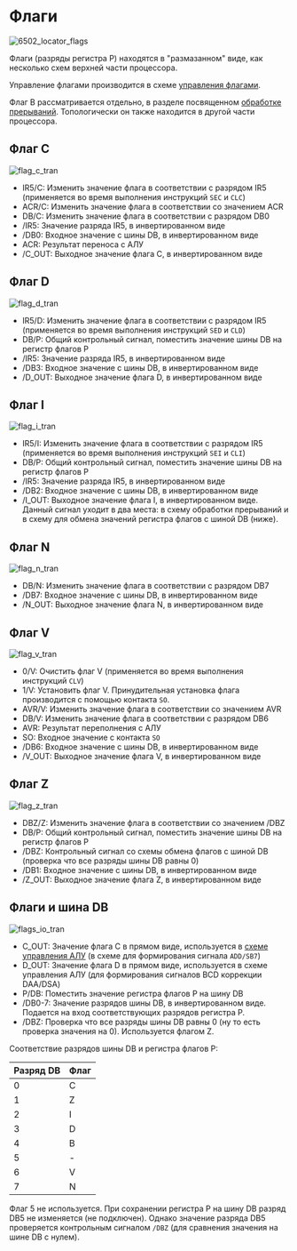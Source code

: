 # Флаги

![6502_locator_flags](/BreakingNESWiki/imgstore/6502_locator_flags.jpg)

Флаги (разряды регистра P) находятся в "размазанном" виде, как несколько схем верхней части процессора.

Управление флагами производится в схеме [управления флагами](flags_control.md).

Флаг B рассматривается отдельно, в разделе посвященном [обработке прерываний](interrupts.md). Топологически он также находится в другой части процессора.

## Флаг C

![flag_c_tran](/BreakingNESWiki/imgstore/flag_c_tran.jpg)

- IR5/C: Изменить значение флага в соответствии с разрядом IR5 (применяется во время выполнения инструкций `SEC` и `CLC`)
- ACR/C: Изменить значение флага в соответствии со значением ACR
- DB/C: Изменить значение флага в соответствии с разрядом DB0
- /IR5: Значение разряда IR5, в инвертированном виде
- /DB0: Входное значение с шины DB, в инвертированном виде
- ACR: Результат переноса с АЛУ
- /C_OUT: Выходное значение флага C, в инвертированном виде

## Флаг D

![flag_d_tran](/BreakingNESWiki/imgstore/flag_d_tran.jpg)

- IR5/D: Изменить значение флага в соответствии с разрядом IR5 (применяется во время выполнения инструкций `SED` и `CLD`)
- DB/P: Общий контрольный сигнал, поместить значение шины DB на регистр флагов P
- /IR5: Значение разряда IR5, в инвертированном виде
- /DB3: Входное значение с шины DB, в инвертированном виде
- /D_OUT: Выходное значение флага D, в инвертированном виде

## Флаг I

![flag_i_tran](/BreakingNESWiki/imgstore/flag_i_tran.jpg)

- IR5/I: Изменить значение флага в соответствии с разрядом IR5 (применяется во время выполнения инструкций `SEI` и `CLI`)
- DB/P: Общий контрольный сигнал, поместить значение шины DB на регистр флагов P
- /IR5: Значение разряда IR5, в инвертированном виде
- /DB2: Входное значение с шины DB, в инвертированном виде
- /I_OUT: Выходное значение флага I, в инвертированном виде. Данный сигнал уходит в два места: в схему обработки прерываний и в схему для обмена значений регистра флагов с шиной DB (ниже).

## Флаг N

![flag_n_tran](/BreakingNESWiki/imgstore/flag_n_tran.jpg)

- DB/N: Изменить значение флага в соответствии с разрядом DB7
- /DB7: Входное значение с шины DB, в инвертированном виде
- /N_OUT: Выходное значение флага N, в инвертированном виде

## Флаг V

![flag_v_tran](/BreakingNESWiki/imgstore/flag_v_tran.jpg)

- 0/V: Очистить флаг V (применяется во время выполнения инструкций `CLV`)
- 1/V: Установить флаг V. Принудительная установка флага производится с помощью контакта `SO`.
- AVR/V: Изменить значение флага в соответствии со значением AVR
- DB/V: Изменить значение флага в соответствии с разрядом DB6
- AVR: Результат переполнения с АЛУ
- SO: Входное значение с контакта `SO`
- /DB6: Входное значение с шины DB, в инвертированном виде
- /V_OUT: Выходное значение флага V, в инвертированном виде

## Флаг Z

![flag_z_tran](/BreakingNESWiki/imgstore/flag_z_tran.jpg)

- DBZ/Z: Изменить значение флага в соответствии со значением /DBZ
- DB/P: Общий контрольный сигнал, поместить значение шины DB на регистр флагов P
- /DBZ: Контрольный сигнал со схемы обмена флагов с шиной DB (проверка что все разряды шины DB равны 0)
- /DB1: Входное значение с шины DB, в инвертированном виде
- /Z_OUT: Выходное значение флага Z, в инвертированном виде

## Флаги и шина DB

![flags_io_tran](/BreakingNESWiki/imgstore/flags_io_tran.jpg)

- С_OUT: Значение флага C в прямом виде, используется в [схеме управления АЛУ](alu_control.md) (в схеме для формирования сигнала `ADD/SB7`)
- D_OUT: Значение флага D в прямом виде, используется в схеме управления АЛУ (для формирования сигналов BCD коррекции DAA/DSA)
- P/DB: Поместить значение регистра флагов P на шину DB
- /DB0-7: Значение разрядов шины DB, в инвертированном виде. Подается на вход соответствующих разрядов регистра P.
- /DBZ: Проверка что все разряды шины DB равны 0 (ну то есть проверка значения на 0). Используется флагом Z.

Соответствие разрядов шины DB и регистра флагов P:

|Разряд DB|Флаг|
|---|---|
|0|C|
|1|Z|
|2|I|
|3|D|
|4|B|
|5|-|
|6|V|
|7|N|

Флаг 5 не используется. При сохранении регистра P на шину DB разряд DB5 не изменяется (не подключен). Однако значение разряда DB5 проверяется контрольным сигналом `/DBZ` (для сравнения значения на шине DB с нулем).
